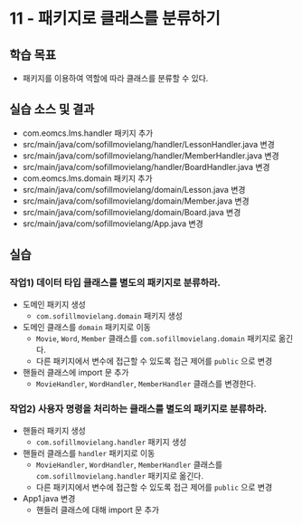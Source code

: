 # 11 - 패키지로 클래스를 분류하기

## 학습 목표

- 패키지를 이용하여 역할에 따라 클래스를 분류할 수 있다.

## 실습 소스 및 결과

- com.eomcs.lms.handler 패키지 추가
- src/main/java/com/sofillmovielang/handler/LessonHandler.java 변경
- src/main/java/com/sofillmovielang/handler/MemberHandler.java 변경
- src/main/java/com/sofillmovielang/handler/BoardHandler.java 변경
- com.eomcs.lms.domain 패키지 추가
- src/main/java/com/sofillmovielang/domain/Lesson.java 변경
- src/main/java/com/sofillmovielang/domain/Member.java 변경
- src/main/java/com/sofillmovielang/domain/Board.java 변경
- src/main/java/com/sofillmovielang/App.java 변경

## 실습

### 작업1) 데이터 타입 클래스를 별도의 패키지로 분류하라.

- 도메인 패키지 생성
    - `com.sofillmovielang.domain` 패키지 생성
- 도메인 클래스를 `domain` 패키지로 이동
    - `Movie`, `Word`, `Member` 클래스를 `com.sofillmovielang.domain` 패키지로 옮긴다.
    - 다른 패키지에서 변수에 접근할 수 있도록 접근 제어를 `public` 으로 변경
- 핸들러 클래스에 import 문 추가
    - `MovieHandler`, `WordHandler`, `MemberHandler` 클래스를 변경한다.


### 작업2) 사용자 명령을 처리하는 클래스를 별도의 패키지로 분류하라.

- 핸들러 패키지 생성
    - `com.sofillmovielang.handler` 패키지 생성
- 핸들러 클래스를 `handler` 패키지로 이동
    - `MovieHandler`, `WordHandler`, `MemberHandler` 클래스를 `com.sofillmovielang.handler` 패키지로 옮긴다.
    - 다른 패키지에서 변수에 접근할 수 있도록 접근 제어를 `public` 으로 변경
- App1.java 변경
    - 핸들러 클래스에 대해 import 문 추가
